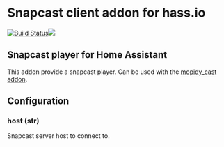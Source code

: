 # Snapcast client addon for hass.io

[![Build Status](https://travis-ci.org/c0da/hassio-addons.svg?branch=master)](https://travis-ci.org/c0da/hassio-addons)[![](https://images.microbadger.com/badges/version/bestlibre/armhf-snapcast-client.svg)](https://microbadger.com/images/bestlibre/armhf-snapcast-client "Get your own version badge on microbadger.com")

## Snapcast player for Home Assistant

This addon provide a snapcast player. Can be used with the [mopidy_cast addon](https://github.com/bestlibre/hassio-addons/mopidy_cast).

## Configuration

### host (str)

Snapcast server host to connect to.
